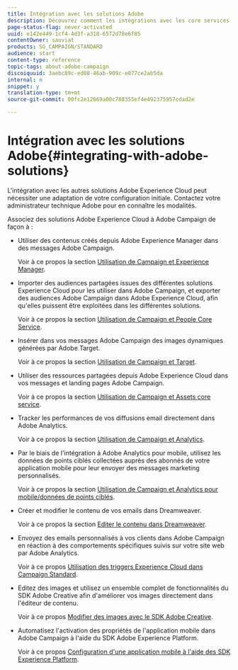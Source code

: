 ```yaml
---
title: Intégration avec les solutions Adobe
description: Découvrez comment les intégrations avec les core services et les solutions Adobe Experience Cloud, par exemple Adobe Analytics et Experience Manager, peuvent améliorer votre stratégie Adobe Campaign grâce à des informations détaillées et une gestion de contenu pratique.
page-status-flag: never-activated
uuid: e142e449-1cf4-4d3f-a318-6572d78e6f85
contentOwner: sauviat
products: SG_CAMPAIGN/STANDARD
audience: start
content-type: reference
topic-tags: about-adobe-campaign
discoiquuid: 3aebc89c-ed08-46ab-909c-e077ce2ab5da
internal: n
snippet: y
translation-type: tm+mt
source-git-commit: 00fc2e12669a00c788355ef4e492375957cdad2e

---
```



# Intégration avec les solutions Adobe{#integrating-with-adobe-solutions}

L'intégration avec les autres solutions Adobe Experience Cloud peut nécessiter une adaptation de votre configuration initiale. Contactez votre administrateur technique Adobe pour en connaître les modalités.

Associez des solutions Adobe Experience Cloud à Adobe Campaign de façon à :

* Utiliser des contenus créés depuis Adobe Experience Manager dans des messages Adobe Campaign.

   Voir à ce propos la section [Utilisation de Campaign et Experience Manager](../../integrating/using/integrating-with-experience-manager.md).

* Importer des audiences partagées issues des différentes solutions Experience Cloud pour les utiliser dans Adobe Campaign, et exporter des audiences Adobe Campaign dans Adobe Experience Cloud, afin qu'elles puissent être exploitées dans les différentes solutions.

   Voir à ce propos la section [Utilisation de Campaign et People Core Service](../../integrating/using/about-campaign-audience-manager-or-people-core-service-integration.md).

* Insérer dans vos messages Adobe Campaign des images dynamiques générées par Adobe Target.

   Voir à ce propos la section [Utilisation de Campaign et Target](../../integrating/using/about-campaign-target-integration.md).

* Utiliser des ressources partagées depuis Adobe Experience Cloud dans vos messages et landing pages Adobe Campaign.

   Voir à ce propos la section [Utilisation de Campaign et Assets core service](../../integrating/using/working-with-campaign-and-assets-core-service.md).

* Tracker les performances de vos diffusions email directement dans Adobe Analytics.

   Voir à ce propos la section [Utilisation de Campaign et Analytics](../../integrating/using/about-campaign-analytics-integration.md).

* Par le biais de l'intégration à Adobe Analytics pour mobile, utilisez les données de points ciblés collectées auprès des abonnés de votre application mobile pour leur envoyer des messages marketing personnalisés.

   Voir à ce propos la section [Utilisation de Campaign et Analytics pour mobile/données de points ciblés](../../integrating/using/about-campaign-points-of-interest-data-integration.md).

* Créer et modifier le contenu de vos emails dans Dreamweaver.

   Voir à ce propos la section [Editer le contenu dans Dreamweaver](../../designing/using/using-integrations.md#editing-content-in-dreamweaver).

* Envoyez des emails personnalisés à vos clients dans Adobe Campaign en réaction à des comportements spécifiques suivis sur votre site web par Adobe Analytics.

   Voir à ce propos [Utilisation des triggers Experience Cloud dans Campaign Standard](../../integrating/using/about-adobe-experience-cloud-triggers.md).

* Editez des images et utilisez un ensemble complet de fonctionnalités du SDK Adobe Creative afin d'améliorer vos images directement dans l'éditeur de contenu.

   Voir à ce propos [Modifier des images avec le SDK Adobe Creative](../../designing/using/images.md#modifying-images-with-the-adobe-creative-sdk).

* Automatisez l'activation des propriétés de l'application mobile dans Adobe Campaign à l'aide du SDK Adobe Experience Platform.

   Voir à ce propos [Configuration d'une application mobile à l'aide des SDK Experience Platform](https://helpx.adobe.com/campaign/kb/configuring-app-sdk.html).

